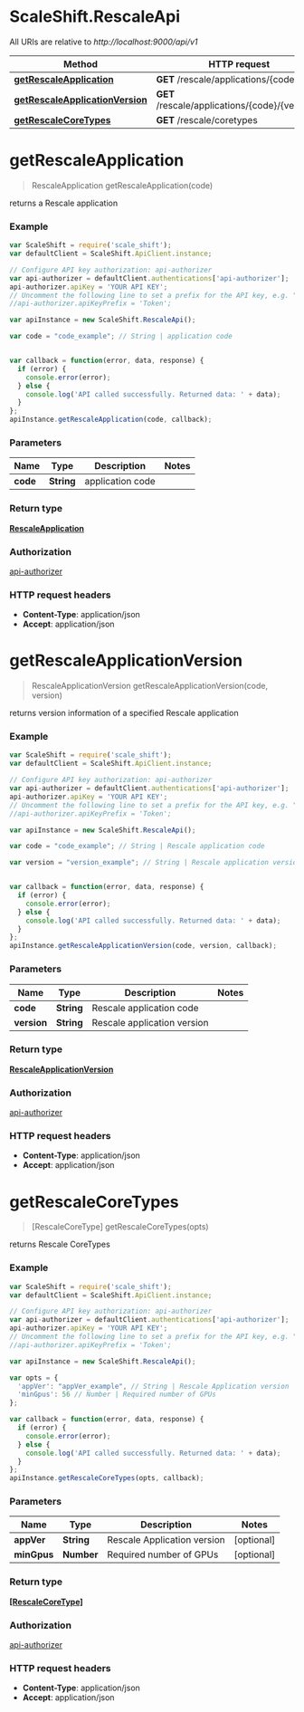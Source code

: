# ScaleShift.RescaleApi

All URIs are relative to *http://localhost:9000/api/v1*

Method | HTTP request | Description
------------- | ------------- | -------------
[**getRescaleApplication**](RescaleApi.md#getRescaleApplication) | **GET** /rescale/applications/{code}/ | 
[**getRescaleApplicationVersion**](RescaleApi.md#getRescaleApplicationVersion) | **GET** /rescale/applications/{code}/{version}/ | 
[**getRescaleCoreTypes**](RescaleApi.md#getRescaleCoreTypes) | **GET** /rescale/coretypes | 


<a name="getRescaleApplication"></a>
# **getRescaleApplication**
> RescaleApplication getRescaleApplication(code)



returns a Rescale application 

### Example
```javascript
var ScaleShift = require('scale_shift');
var defaultClient = ScaleShift.ApiClient.instance;

// Configure API key authorization: api-authorizer
var api-authorizer = defaultClient.authentications['api-authorizer'];
api-authorizer.apiKey = 'YOUR API KEY';
// Uncomment the following line to set a prefix for the API key, e.g. "Token" (defaults to null)
//api-authorizer.apiKeyPrefix = 'Token';

var apiInstance = new ScaleShift.RescaleApi();

var code = "code_example"; // String | application code


var callback = function(error, data, response) {
  if (error) {
    console.error(error);
  } else {
    console.log('API called successfully. Returned data: ' + data);
  }
};
apiInstance.getRescaleApplication(code, callback);
```

### Parameters

Name | Type | Description  | Notes
------------- | ------------- | ------------- | -------------
 **code** | **String**| application code | 

### Return type

[**RescaleApplication**](RescaleApplication.md)

### Authorization

[api-authorizer](../README.md#api-authorizer)

### HTTP request headers

 - **Content-Type**: application/json
 - **Accept**: application/json

<a name="getRescaleApplicationVersion"></a>
# **getRescaleApplicationVersion**
> RescaleApplicationVersion getRescaleApplicationVersion(code, version)



returns version information of a specified Rescale application 

### Example
```javascript
var ScaleShift = require('scale_shift');
var defaultClient = ScaleShift.ApiClient.instance;

// Configure API key authorization: api-authorizer
var api-authorizer = defaultClient.authentications['api-authorizer'];
api-authorizer.apiKey = 'YOUR API KEY';
// Uncomment the following line to set a prefix for the API key, e.g. "Token" (defaults to null)
//api-authorizer.apiKeyPrefix = 'Token';

var apiInstance = new ScaleShift.RescaleApi();

var code = "code_example"; // String | Rescale application code

var version = "version_example"; // String | Rescale application version


var callback = function(error, data, response) {
  if (error) {
    console.error(error);
  } else {
    console.log('API called successfully. Returned data: ' + data);
  }
};
apiInstance.getRescaleApplicationVersion(code, version, callback);
```

### Parameters

Name | Type | Description  | Notes
------------- | ------------- | ------------- | -------------
 **code** | **String**| Rescale application code | 
 **version** | **String**| Rescale application version | 

### Return type

[**RescaleApplicationVersion**](RescaleApplicationVersion.md)

### Authorization

[api-authorizer](../README.md#api-authorizer)

### HTTP request headers

 - **Content-Type**: application/json
 - **Accept**: application/json

<a name="getRescaleCoreTypes"></a>
# **getRescaleCoreTypes**
> [RescaleCoreType] getRescaleCoreTypes(opts)



returns Rescale CoreTypes 

### Example
```javascript
var ScaleShift = require('scale_shift');
var defaultClient = ScaleShift.ApiClient.instance;

// Configure API key authorization: api-authorizer
var api-authorizer = defaultClient.authentications['api-authorizer'];
api-authorizer.apiKey = 'YOUR API KEY';
// Uncomment the following line to set a prefix for the API key, e.g. "Token" (defaults to null)
//api-authorizer.apiKeyPrefix = 'Token';

var apiInstance = new ScaleShift.RescaleApi();

var opts = { 
  'appVer': "appVer_example", // String | Rescale Application version
  'minGpus': 56 // Number | Required number of GPUs
};

var callback = function(error, data, response) {
  if (error) {
    console.error(error);
  } else {
    console.log('API called successfully. Returned data: ' + data);
  }
};
apiInstance.getRescaleCoreTypes(opts, callback);
```

### Parameters

Name | Type | Description  | Notes
------------- | ------------- | ------------- | -------------
 **appVer** | **String**| Rescale Application version | [optional] 
 **minGpus** | **Number**| Required number of GPUs | [optional] 

### Return type

[**[RescaleCoreType]**](RescaleCoreType.md)

### Authorization

[api-authorizer](../README.md#api-authorizer)

### HTTP request headers

 - **Content-Type**: application/json
 - **Accept**: application/json

